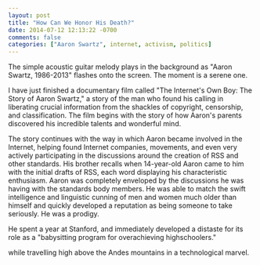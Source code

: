 ```yaml
---
layout: post
title: "How Can We Honor His Death?"
date: 2014-07-12 12:13:22 -0700
comments: false
categories: ["Aaron Swartz", internet, activism, politics]
---
```


The simple acoustic guitar melody plays in the background as "Aaron Swartz,
1986-2013" flashes onto the screen. The moment is a serene one.

I have just finished a documentary film called "The Internet's Own Boy: The
Story of Aaron Swartz," a story of the man who found his calling in
liberating crucial information from the shackles of copyright, censorship,
and classification. The film begins with the story of how Aaron's parents
discovered his incredible talents and wonderful mind.

The story continues
with the way in which Aaron became involved in the Internet, helping found
Internet companies, movements, and even very actively participating in the
discussions around the creation of RSS and other standards. His brother
recalls when 14-year-old Aaron came to him with the initial drafts of RSS,
each word displaying his characteristic enthusiasm. Aaron was completely
enveloped by the discussions he was having with the standards body members.
He was able to match the swift intelligence and linguistic cunning of men
and women much older than himself and quickly developed a reputation as
being someone to take seriously. He was a prodigy.

He spent a year at Stanford, and immediately developed a distaste for its
role as a "babysitting program for overachieving highschoolers."


while travelling high above the Andes mountains in
a technological marvel.
